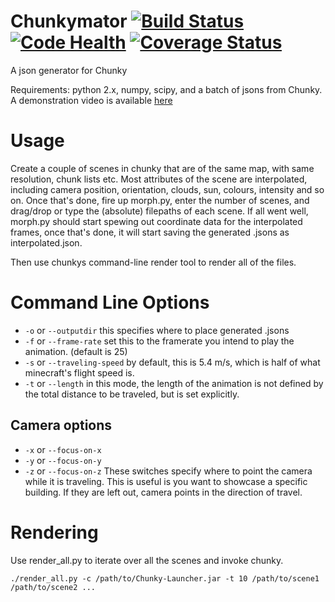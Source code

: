 Chunkymator [![Build Status](https://travis-ci.org/matthiasvegh/Chunkymator.png?branch=master)](https://travis-ci.org/matthiasvegh/Chunkymator) [![Code Health](https://landscape.io/github/matthiasvegh/Chunkymator/master/landscape.png)](https://landscape.io/github/matthiasvegh/Chunkymator/master) [![Coverage Status](https://img.shields.io/coveralls/matthiasvegh/Chunkymator.svg)](https://coveralls.io/r/matthiasvegh/Chunkymator?branch=master)
===========

A json generator for Chunky

Requirements: python 2.x, numpy, scipy, and a batch of jsons from Chunky.
A demonstration video is available [here](http://youtu.be/jW9V5HSIIlw)

Usage
=====
Create a couple of scenes in chunky that are of the same map, with same resolution, chunk lists etc.
Most attributes of the scene are interpolated, including camera position, orientation, clouds, sun, colours, intensity and so on.
Once that's done, fire up morph.py, enter the number of scenes, and drag/drop or type the (absolute) filepaths of each scene.
If all went well, morph.py should start spewing out coordinate data for the interpolated frames, 
once that's done, it will start saving the generated .jsons as interpolated<N>.json.

Then use chunkys command-line render tool to render all of the files.

Command Line Options
=====================
- `-o` or `--outputdir` this specifies where to place generated .jsons
- `-f` or `--frame-rate` set this to the framerate you intend to play the animation. (default is 25)
- `-s` or `--traveling-speed` by default, this is 5.4 m/s, which is half of what minecraft's flight speed is.
- `-t` or `--length` in this mode, the length of the animation is not defined by the total distance to be traveled, but is set explicitly.

Camera options
--------------
- `-x` or `--focus-on-x`
- `-y` or `--focus-on-y`
- `-z` or `--focus-on-z`
These switches specify where to point the camera while it is traveling. This is useful is you want to showcase a specific building. If they are left out, camera points in the direction of travel.

Rendering
=========
Use render_all.py to iterate over all the scenes and invoke chunky.
```
./render_all.py -c /path/to/Chunky-Launcher.jar -t 10 /path/to/scene1 /path/to/scene2 ...
```
